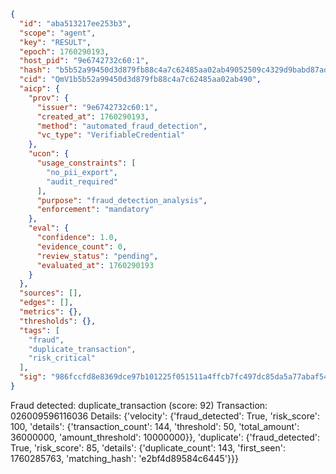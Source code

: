 ```json
{
  "id": "aba513217ee253b3",
  "scope": "agent",
  "key": "RESULT",
  "epoch": 1760290193,
  "host_pid": "9e6742732c60:1",
  "hash": "b5b52a99450d3d879fb88c4a7c62485aa02ab49052509c4329d9babd87adbd42",
  "cid": "QmV1b5b52a99450d3d879fb88c4a7c62485aa02ab490",
  "aicp": {
    "prov": {
      "issuer": "9e6742732c60:1",
      "created_at": 1760290193,
      "method": "automated_fraud_detection",
      "vc_type": "VerifiableCredential"
    },
    "ucon": {
      "usage_constraints": [
        "no_pii_export",
        "audit_required"
      ],
      "purpose": "fraud_detection_analysis",
      "enforcement": "mandatory"
    },
    "eval": {
      "confidence": 1.0,
      "evidence_count": 0,
      "review_status": "pending",
      "evaluated_at": 1760290193
    }
  },
  "sources": [],
  "edges": [],
  "metrics": {},
  "thresholds": {},
  "tags": [
    "fraud",
    "duplicate_transaction",
    "risk_critical"
  ],
  "sig": "986fccfd8e8369dce97b101225f051511a4ffcb7fc497dc85da5a77abaf54258"
}
```

Fraud detected: duplicate_transaction (score: 92)
Transaction: 026009596116036
Details: {'velocity': {'fraud_detected': True, 'risk_score': 100, 'details': {'transaction_count': 144, 'threshold': 50, 'total_amount': 36000000, 'amount_threshold': 10000000}}, 'duplicate': {'fraud_detected': True, 'risk_score': 85, 'details': {'duplicate_count': 143, 'first_seen': 1760285763, 'matching_hash': 'e2bf4d89584c6445'}}}